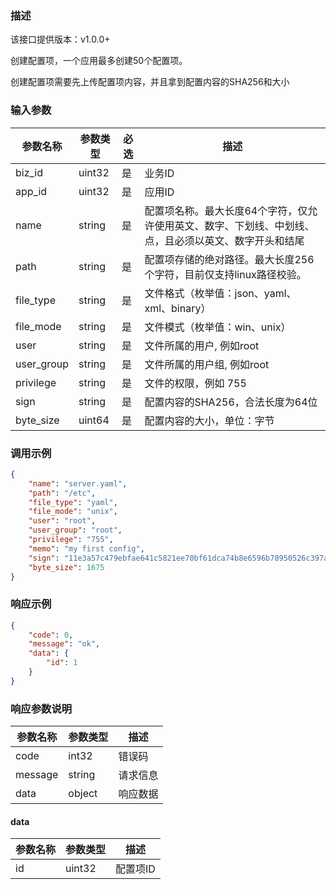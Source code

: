 ### 描述
该接口提供版本：v1.0.0+
 

创建配置项，一个应用最多创建50个配置项。

创建配置项需要先上传配置项内容，并且拿到配置内容的SHA256和大小

### 输入参数
| 参数名称     | 参数类型     | 必选   | 描述             |
| ------------ | ------------ | ------ | ---------------- |
| biz_id         | uint32       | 是     | 业务ID     |
| app_id         | uint32       | 是     | 应用ID     |
| name         | string       | 是     | 配置项名称。最大长度64个字符，仅允许使用英文、数字、下划线、中划线、点，且必须以英文、数字开头和结尾    |
| path         | string       | 是     | 配置项存储的绝对路径。最大长度256个字符，目前仅支持linux路径校验。    |
| file_type         | string       | 是     | 文件格式（枚举值：json、yaml、xml、binary）    |
| file_mode         | string       | 是     | 文件模式（枚举值：win、unix）     |
| user         | string       | 是     | 文件所属的用户, 例如root    |
| user_group         | string       | 是     | 文件所属的用户组, 例如root     |
| privilege         | string       | 是     | 文件的权限，例如 755     |
| sign         | string       | 是     | 配置内容的SHA256，合法长度为64位     |
| byte_size         | uint64       | 是     | 配置内容的大小，单位：字节     |

### 调用示例
```json
{
	"name": "server.yaml",
	"path": "/etc",
	"file_type": "yaml",
	"file_mode": "unix",
	"user": "root",
	"user_group": "root",
	"privilege": "755",
	"memo": "my first config",
	"sign": "11e3a57c479ebfae641c5821ee70bf61dca74b8e6596b78950526c397a3bfe6b",
	"byte_size": 1675
}
```

### 响应示例
```json
{
    "code": 0,
    "message": "ok",
    "data": {
        "id": 1
    }
}
```

### 响应参数说明
| 参数名称     | 参数类型   | 描述                           |
| ------------ | ---------- | ------------------------------ |
|      code        |      int32      |            错误码                   |
|      message        |      string      |             请求信息                  |
|       data       |      object      |            响应数据                  |

#### data
| 参数名称     | 参数类型   | 描述                           |
| ------------ | ---------- | ------------------------------ |
|      id        |      uint32      |            配置项ID                    |
